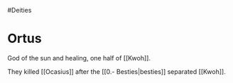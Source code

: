 #Deities
# Ortus
God of the sun and healing, one half of [[Kwoh]].

They killed [[Ocasius]] after the [[0.- Besties|besties]] separated [[Kwoh]].